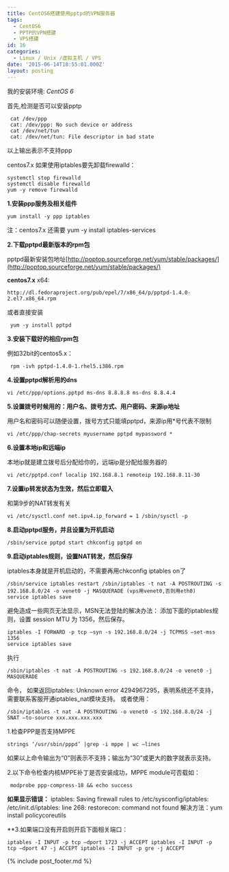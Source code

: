 ```yaml
---
title: CentOS6搭建使用pptpd的VPN服务器
tags:
  - CentOS6
  - PPTP的VPN搭建
  - VPS搭建
id: 16
categories:
  - Linux / Unix /虚拟主机 / VPS
date: '2015-06-14T18:55:01.000Z'
layout: posting
---
```


我的安装环境: *CentOS 6*

首先,检测是否可以安装pptp
```shell
 cat /dev/ppp 
 cat: /dev/ppp: No such device or address 
 cat /dev/net/tun 
 cat: /dev/net/tun: File descriptor in bad state
```
以上输出表示不支持ppp

centos7.x 如果使用iptables要先卸载firewalld：
```shell
systemctl stop firewalld 
systemctl disable firewalld
yum -y remove firewalld
```
**1.安装ppp服务及相关组件**
```shell
yum install -y ppp iptables 
```
注：centos7.x 还需要 yum -y install iptables-services

**2.下载pptpd最新版本的rpm包** 

pptpd最新安装包地址[http://poptop.sourceforge.net/yum/stable/packages/](http://poptop.sourceforge.net/yum/stable/packages/)

**centos7.x** 
x64: 
```shell
http://dl.fedoraproject.org/pub/epel/7/x86_64/p/pptpd-1.4.0-2.el7.x86_64.rpm
```

 或者直接安装
 ```shell
  yum -y install pptpd
  ```

**3.安装下载好的相应rpm包** 

例如32bit的centos5.x：
```shell
 rpm -ivh pptpd-1.4.0-1.rhel5.i386.rpm
 ```

**4.设置pptpd解析用的dns**
```shell
vi /etc/ppp/options.pptpd ms-dns 8.8.8.8 ms-dns 8.8.4.4
```

**5.设置拨号时候用的：用户名、拨号方式、用户密码、来源ip地址**

用户名和密码可以随便设置，拨号方式只能填pptpd，来源ip用*号代表不限制
```shell
vi /etc/ppp/chap-secrets myusername pptpd mypassword *
```

**6.设置本地ip和远端ip**

本地ip就是建立拨号后分配给你的，远端ip是分配给服务器的
```shell
vi /etc/pptpd.conf localip 192.168.8.1 remoteip 192.168.8.11-30
```
**7.设置ip转发状态为生效，然后立即载入**

和第9步的NAT转发有关
```shell
vi /etc/sysctl.conf net.ipv4.ip_forward = 1 /sbin/sysctl -p
```
**8.启动pptpd服务，并且设置为开机启动**
```shell
/sbin/service pptpd start chkconfig pptpd on
```
**9.启动iptables规则，设置NAT转发，然后保存**

iptables本身就是开机启动的，不需要再用chkconfig iptables on了
```shell
/sbin/service iptables restart /sbin/iptables -t nat -A POSTROUTING -s 192.168.8.0/24 -o venet0 -j MASQUERADE (vps用venet0,否则用eth0)
service iptables save 
```
避免造成一些网页无法显示，MSN无法登陆的解决办法： 添加下面的iptables规则，设置 session MTU 为 1356，然后保存。
```shell
iptables -I FORWARD -p tcp –syn -s 192.168.8.0/24 -j TCPMSS –set-mss 1356
service iptables save 
```
执行 
```shell
/sbin/iptables -t nat -A POSTROUTING -s 192.168.8.0/24 -o venet0 -j MASQUERADE 
```

命令， 如果返回iptables: Unknown error 4294967295，表明系统还不支持，需要联系客服开通iptables_nat模块支持。 或者使用：
```shell
/sbin/iptables -t nat -A POSTROUTING -o venet0 -s 192.168.8.0/24 -j SNAT –to-source xxx.xxx.xxx.xxx
```

 1.检查PPP是否支持MPPE
```shell
strings ‘/usr/sbin/pppd’ |grep -i mppe | wc –lines
```
如果以上命令输出为“0”则表示不支持；输出为“30”或更大的数字就表示支持。 

2.以下命令检查内核MPPE补丁是否安装成功，MPPE module可否载如：
```shell
 modprobe ppp-compress-18 && echo success
```
**如果显示错误：** iptables: Saving firewall rules to /etc/sysconfig/iptables: /etc/init.d/iptables: line 268: restorecon: command not found 解决方法：yum install policycoreutils

**3.如果端口没有开启则开启下面相关端口：
```shell
iptables -I INPUT -p tcp –dport 1723 -j ACCEPT iptables -I INPUT -p tcp –dport 47 -j ACCEPT iptables -I INPUT -p gre -j ACCEPT
```


{% include post_footer.md %}